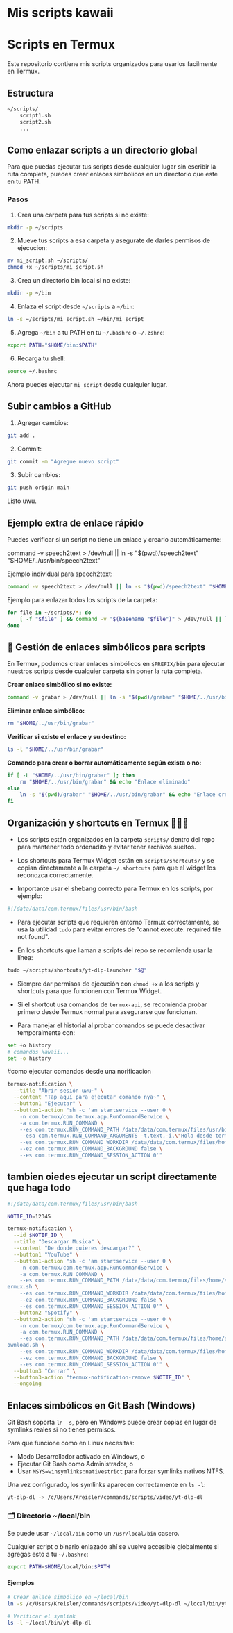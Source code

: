 # Mis scripts kawaii
# Scripts en Termux

Este repositorio contiene mis scripts organizados para usarlos facilmente en Termux.

## Estructura

```bash
~/scripts/
    script1.sh
    script2.sh
    ...
```

## Como enlazar scripts a un directorio global

Para que puedas ejecutar tus scripts desde cualquier lugar sin escribir la ruta completa, puedes crear enlaces simbolicos en un directorio que este en tu PATH.

### Pasos

1. Crea una carpeta para tus scripts si no existe:
```bash
mkdir -p ~/scripts
```

2. Mueve tus scripts a esa carpeta y asegurate de darles permisos de ejecucion:
```bash
mv mi_script.sh ~/scripts/
chmod +x ~/scripts/mi_script.sh
```

3. Crea un directorio bin local si no existe:
```bash
mkdir -p ~/bin
```

4. Enlaza el script desde `~/scripts` a `~/bin`:
```bash
ln -s ~/scripts/mi_script.sh ~/bin/mi_script
```

5. Agrega `~/bin` a tu PATH en tu `~/.bashrc` o `~/.zshrc`:
```bash
export PATH="$HOME/bin:$PATH"
```

6. Recarga tu shell:
```bash
source ~/.bashrc
```

Ahora puedes ejecutar `mi_script` desde cualquier lugar.

## Subir cambios a GitHub

1. Agregar cambios:
```bash
git add .
```

2. Commit:
```bash
git commit -m "Agregue nuevo script"
```

3. Subir cambios:
```bash
git push origin main
```

Listo uwu.

## Ejemplo extra de enlace rápido

Puedes verificar si un script no tiene un enlace y crearlo automáticamente:

command -v speech2text > /dev/null || ln -s "$(pwd)/speech2text" "$HOME/../usr/bin/speech2text"

Ejemplo individual para speech2text:
```bash
command -v speech2text > /dev/null || ln -s "$(pwd)/speech2text" "$HOME/../usr/bin/speech2text"
```

Ejemplo para enlazar todos los scripts de la carpeta:
```bash
for file in ~/scripts/*; do
    [ -f "$file" ] && command -v "$(basename "$file")" > /dev/null || ln -s "$file" "$HOME/../usr/bin/$(basename "$file")"
done
```

## 📂 Gestión de enlaces simbólicos para scripts
En Termux, podemos crear enlaces simbólicos en `$PREFIX/bin` para ejecutar nuestros scripts desde cualquier carpeta sin poner la ruta completa.

**Crear enlace simbólico si no existe:**
```bash
command -v grabar > /dev/null || ln -s "$(pwd)/grabar" "$HOME/../usr/bin/grabar"
```

**Eliminar enlace simbólico:**
```bash
rm "$HOME/../usr/bin/grabar"
```

**Verificar si existe el enlace y su destino:**
```bash
ls -l "$HOME/../usr/bin/grabar"
```

**Comando para crear o borrar automáticamente según exista o no:**
```bash
if [ -L "$HOME/../usr/bin/grabar" ]; then
    rm "$HOME/../usr/bin/grabar" && echo "Enlace eliminado"
else
    ln -s "$(pwd)/grabar" "$HOME/../usr/bin/grabar" && echo "Enlace creado"
fi
```

## Organización y shortcuts en Termux 🐱‍👤✨

- Los scripts están organizados en la carpeta `scripts/` dentro del repo para mantener todo ordenadito y evitar tener archivos sueltos.

- Los shortcuts para Termux Widget están en `scripts/shortcuts/` y se copian directamente a la carpeta `~/.shortcuts` para que el widget los reconozca correctamente.

- Importante usar el shebang correcto para Termux en los scripts, por ejemplo:
 
```bash
#!/data/data/com.termux/files/usr/bin/bash
```

- Para ejecutar scripts que requieren entorno Termux correctamente, se usa la utilidad `tudo` para evitar errores de "cannot execute: required file not found".

- En los shortcuts que llaman a scripts del repo se recomienda usar la línea:

```bash
tudo ~/scripts/shortcuts/yt-dlp-launcher "$@"
```

- Siempre dar permisos de ejecución con `chmod +x` a los scripts y shortcuts para que funcionen con Termux Widget.

- Si el shortcut usa comandos de `termux-api`, se recomienda probar primero desde Termux normal para asegurarse que funcionan.

- Para manejar el historial al probar comandos se puede desactivar temporalmente con:  

```bash
set +o history
# comandos kawaii...
set -o history
```

#como ejecutar comandos desde una norificacion

```bash
termux-notification \
  --title "Abrir sesión uwu~" \
  --content "Tap aquí para ejecutar comando nya~" \
  --button1 "Ejecutar" \
  --button1-action "sh -c 'am startservice --user 0 \
    -n com.termux/com.termux.app.RunCommandService \
    -a com.termux.RUN_COMMAND \
    --es com.termux.RUN_COMMAND_PATH /data/data/com.termux/files/usr/bin/termux-dialog \
    --esa com.termux.RUN_COMMAND_ARGUMENTS -t,text,-i,\"Hola desde termux-dialog nya~\" \
    --es com.termux.RUN_COMMAND_WORKDIR /data/data/com.termux/files/home \
    --ez com.termux.RUN_COMMAND_BACKGROUND false \
    --es com.termux.RUN_COMMAND_SESSION_ACTION 0'"
```

## tambien oiedes ejecutar un script directamente que haga todo

```bash
#!/data/data/com.termux/files/usr/bin/bash

NOTIF_ID=12345

termux-notification \
  --id $NOTIF_ID \
  --title "Descargar Musica" \
  --content "De donde quieres descargar?" \
  --button1 "YouTube" \
  --button1-action "sh -c 'am startservice --user 0 \
    -n com.termux/com.termux.app.RunCommandService \
    -a com.termux.RUN_COMMAND \
    --es com.termux.RUN_COMMAND_PATH /data/data/com.termux/files/home/scripts/shortcuts/yt-dlp-t
ermux.sh \
    --es com.termux.RUN_COMMAND_WORKDIR /data/data/com.termux/files/home \
    --ez com.termux.RUN_COMMAND_BACKGROUND false \
    --es com.termux.RUN_COMMAND_SESSION_ACTION 0'" \
  --button2 "Spotify" \
  --button2-action "sh -c 'am startservice --user 0 \
    -n com.termux/com.termux.app.RunCommandService \
    -a com.termux.RUN_COMMAND \
    --es com.termux.RUN_COMMAND_PATH /data/data/com.termux/files/home/scripts/shortcuts/zotify-d
ownload.sh \
    --es com.termux.RUN_COMMAND_WORKDIR /data/data/com.termux/files/home \
    --ez com.termux.RUN_COMMAND_BACKGROUND false \
    --es com.termux.RUN_COMMAND_SESSION_ACTION 0'" \
  --button3 "Cerrar" \
  --button3-action "termux-notification-remove $NOTIF_ID" \
  --ongoing
```

## Enlaces simbólicos en Git Bash (Windows)

Git Bash soporta `ln -s`, pero en Windows puede crear copias en lugar de symlinks reales si no tienes permisos.

Para que funcione como en Linux necesitas:

- Modo Desarrollador activado en Windows, o
- Ejecutar Git Bash como Administrador, o
- Usar `MSYS=winsymlinks:nativestrict` para forzar symlinks nativos NTFS.

Una vez configurado, los symlinks aparecen correctamente en `ls -l`:

```bash
yt-dlp-dl -> /c/Users/Kreisler/commands/scripts/video/yt-dlp-dl
```

### 🗂️ Directorio ~/local/bin

Se puede usar `~/local/bin` como un `/usr/local/bin` casero.

Cualquier script o binario enlazado ahí se vuelve accesible globalmente si agregas esto a tu `~/.bashrc`:

```bash
export PATH=$HOME/local/bin:$PATH
```

#### Ejemplos

```bash
# Crear enlace simbólico en ~/local/bin
ln -s /c/Users/Kreisler/commands/scripts/video/yt-dlp-dl ~/local/bin/yt-dlp-dl

# Verificar el symlink
ls -l ~/local/bin/yt-dlp-dl
```
